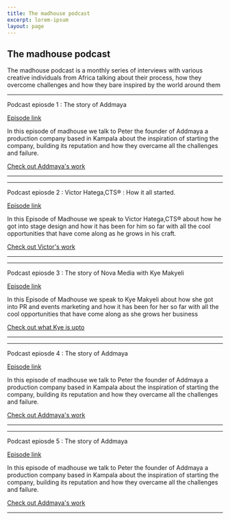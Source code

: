 ```yaml
---
title: The madhouse podcast
excerpt: lorem-ipsum
layout: page
---
```

## The madhouse podcast

The madhouse podcast is a monthly series of interviews with various creative individuals from Africa talking about their process, how they overcome challenges and how they bare inspired by the world around them

---

Podcast epiosde 1 : The story of Addmaya

[Episode link](https://cutt.ly/Vxq00yu)

In this episode of madhouse we talk to Peter the founder of Addmaya a production company based in Kampala about the inspiration of starting the company, building its reputation and how they overcame all the challenges and failure.

[Check out Addmaya's work](www.addmaya.com) 

---

---

Podcast epiosde 2 : Victor Hatega,CTS® : How it all started.

[Episode link](https://cutt.ly/fxq9yOE)

In this Episode of Madhouse we speak to Victor Hatega,CTS® about how he got into stage design and how it has been for him so far with all the cool opportunities that have come along as he grows in his craft.

[Check out Victor's work](www.victorhatega.com/) 

---

---

Podcast epiosde 3 : The story of Nova Media with Kye Makyeli

[Episode link](https://cutt.ly/Vxq00yu)

In this Episode of Madhouse we speak to Kye Makyeli about how she got into PR and events marketing and how it has been for her  so far with all the cool opportunities that have come along as she grows her business

[Check out what Kye is upto](https://cutt.ly/ixq3Ddx) 

---

---

Podcast epiosde 4 : The story of Addmaya

[Episode link](https://cutt.ly/Vxq00yu)

In this episode of madhouse we talk to Peter the founder of Addmaya a production company based in Kampala about the inspiration of starting the company, building its reputation and how they overcame all the challenges and failure.

[Check out Addmaya's work](www.addmaya.com) 

---

---

Podcast epiosde 5 : The story of Addmaya

[Episode link](https://cutt.ly/Vxq00yu)

In this episode of madhouse we talk to Peter the founder of Addmaya a production company based in Kampala about the inspiration of starting the company, building its reputation and how they overcame all the challenges and failure.

[Check out Addmaya's work](www.addmaya.com) 

---

